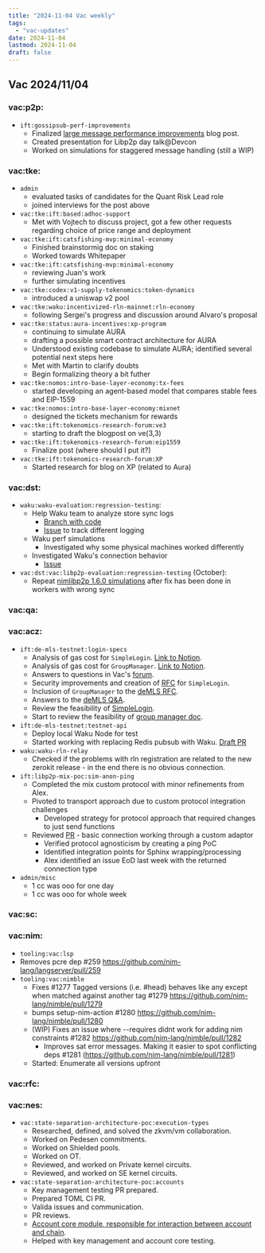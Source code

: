 ```yaml
---
title: "2024-11-04 Vac weekly"
tags:
  - "vac-updates"
date: 2024-11-04
lastmod: 2024-11-04
draft: false
---
```


## Vac 2024/11/04

### vac:p2p:
- `ift:gossipsub-perf-improvements`
  - Finalized [large message performance improvements](https://vac.dev/rlog/gsub-largemsg-improvements) blog post.
  - Created presentation for Libp2p day talk@Devcon
  - Worked on simulations for staggered message handling (still a WIP)

### vac:tke:
- `admin`
  - evaluated tasks of candidates for the Quant Risk Lead role
  - joined interviews for the post above
- `vac:tke:ift:based:adhoc-support`
  - Met with Vojtech to discuss project, got a few other requests regarding choice of price range and deployment
- `vac:tke:ift:catsfishing-mvp:minimal-economy`
  - Finished brainstormig doc on staking
  - Worked towards Whitepaper
- `vac:tke:ift:catsfishing-mvp:minimal-economy`
  - reviewing Juan's work
  - further simulating incentives
- `vac:tke:codex:v1-supply-tokenomics:token-dynamics`
  - introduced a uniswap v2 pool
- `vac:tke:waku:incentivized-rln-mainnet:rln-economy`
  - following Sergei's progress and discussion around Alvaro's proposal
- `vac:tke:status:aura-incentives:xp-program`
  - continuing to simulate AURA
  - drafting a possible smart contract architecture for AURA
  - Understood existing codebase to simulate AURA; identified several potential next steps here
  - Met with Martin to clarify doubts
  - Begin formalizing theory a bit futher
- `vac:tke:nomos:intro-base-layer-economy:tx-fees`
  - started developing an agent-based model that compares stable fees and EIP-1559
- `vac:tke:nomos:intro-base-layer-economy:mixnet`
  - designed the tickets mechanism for rewards
- `vac:tke:ift:tokenomics-research-forum:ve3`
  - starting to draft the blogpost on ve(3,3)
- `vac:tke:ift:tokenomics-research-forum:eip1559`
  - Finalize post (where should I put it?)
- `vac:tke:ift:tokenomics-research-forum:XP`
  - Started research for blog on XP (related to Aura)

### vac:dst:
- `waku:waku-evaluation:regression-testing`:
    - Help Waku team to analyze store sync logs
        - [Branch with code](https://github.com/vacp2p/10ksim/tree/Alberto/store-sync)
        - [Issue](https://github.com/waku-org/nwaku/issues/3164#issuecomment-2449722618) to track different logging
    - Waku perf simulations
        - Investigated why some physical machines worked differently
    - Investigated Waku's connection behavior
        - [Issue](https://github.com/waku-org/nwaku/issues/3163)
- `vac:dst:vac:libp2p-evaluation:regression-testing` (October):
    - Repeat [nimlibp2p 1.6.0 simulations](https://www.notion.so/Nim-libp2p-v1-6-0-regression-testing-October-2024-1308f96fb65c80869c97e373a6c7cfc8) after fix has been done in workers with wrong sync

### vac:qa:

### vac:acz:
- `ift:de-mls-testnet:login-specs`
    - Analysis of gas cost for `SimpleLogin`. [Link to Notion](https://www.notion.so/WiP-SimpleLogin-protocol-1298f96fb65c8090adb2faeba7ecfb31).
    - Analysis of gas cost for `GroupManager`. [Link to Notion](https://www.notion.so/WiP-GroupManager-protocol-12a8f96fb65c80d39554ea951c37dbb0).
    - Answers to questions in Vac's [forum](https://forum.vac.dev/t/ift-research-call-october-23rd-2024-de-mls/387).
    - Security improvements and creation of [RFC](https://github.com/vacp2p/rfc-index/blob/eth-secpm-alt_authentication/vac/raw/eth-simplelogin.md) for `SimpleLogin`.
    - Inclusion of `GroupManager` to the [deMLS RFC](https://github.com/vacp2p/rfc-index/pull/103/files).
    - Answers to the [deMLS Q&A](https://www.notion.so/Q-A-for-deMLS-testnet-1278f96fb65c800ebfcae33afa69c7a4).
    - Review the feasibility of [SimpleLogin](https://www.notion.so/WiP-SimpleLogin-protocol-1298f96fb65c8090adb2faeba7ecfb31).
    - Start to review the feasibility of [group manager doc](https://www.notion.so/WiP-GroupManager-protocol-12a8f96fb65c80d39554ea951c37dbb0).
- `ift:de-mls-testnet:testnet-api`
    - Deploy local Waku Node for test
    - Started working with replacing Redis pubsub with Waku. [Draft PR](https://github.com/vacp2p/de-mls/pull/29)
- `waku:waku-rln-relay`
    - Сhecked if the problems with rln registration are related to the new zerokit release - in the end there is no obvious connection. 
- `ift:libp2p-mix-poc:sim-anon-ping`
    - Completed the mix custom protocol with minor refinements from Alex.
    - Pivoted to transport approach due to custom protocol integration challenges
        - Developed strategy for protocol approach that required changes to just send functions
    - Reviewed [PR](https://github.com/vacp2p/mix/pull/4) - basic connection working through a custom adaptor
        -  Verified protocol agnosticism by creating a ping PoC
        -  Identified integration points for Sphinx wrapping/processing
        -  Alex identified an issue EoD last week with the returned connection type
- `admin/misc`
    - 1 cc was ooo for one day
    - 1 cc was ooo for whole week

### vac:sc:

### vac:nim:
- `tooling:vac:lsp`
 - Removes pcre dep #259 https://github.com/nim-lang/langserver/pull/259
- `tooling:vac:nimble`
	- Fixes #1277 Tagged versions (i.e. #head) behaves like any except when matched against another tag #1279 https://github.com/nim-lang/nimble/pull/1279
	- bumps setup-nim-action #1280 https://github.com/nim-lang/nimble/pull/1280
  - (WIP) Fixes an issue where --requires didnt work for adding nim constraints #1282 https://github.com/nim-lang/nimble/pull/1282
	- Improves sat error messages. Making it easier to spot conflicting deps #1281 (https://github.com/nim-lang/nimble/pull/1281)
  - Started: Enumerate all versions upfront


### vac:rfc:

### vac:nes:
- `vac:state-separation-architecture-poc:execution-types`
    - Researched, defined, and solved the zkvm/vm collaboration.
    - Worked on Pedesen commitments.
    - Worked on Shielded pools.
    - Worked on OT.
    - Reviewed, and worked on Private kernel circuits. 
    - Reviewed, and worked on SE kernel circuits.
- `vac:state-separation-architecture-poc:accounts`
    - Key management testing PR prepared.
    - Prepared TOML CI PR.
    - Valida issues and communication.
    - PR reviews.
    - [Account core module, responsible for interaction between account and chain](https://www.notion.so/Account-core-module-responsible-for-interaction-between-account-and-chain-1178f96fb65c81d99c31d1f259584b98).
    -  Helped with key management and account  core testing.


